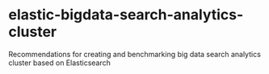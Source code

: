 # elastic-bigdata-search-analytics-cluster
Recommendations for creating and benchmarking big data search analytics cluster based on Elasticsearch
